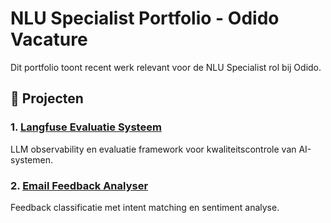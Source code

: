# NLU Specialist Portfolio - Odido Vacature

Dit portfolio toont recent werk relevant voor de NLU Specialist rol bij Odido.

## 📁 Projecten

### 1. [Langfuse Evaluatie Systeem](./odido-nova-langfuse-evaluation/)
LLM observability en evaluatie framework voor kwaliteitscontrole van AI-systemen.

### 2. [Email Feedback Analyser](./odido-email-feedback-analyser/)
Feedback classificatie met intent matching en sentiment analyse.




